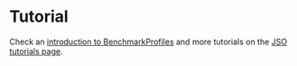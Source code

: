 # Tutorial

Check an [introduction to BenchmarkProfiles](https://jso-docs.github.io/introduction-to-benchmarkprofiles/) and more tutorials on the [JSO tutorials page](https://juliasmoothoptimizers.github.io/tutorials/).

